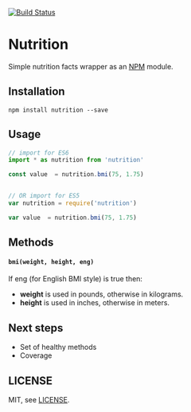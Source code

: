 
[![Build Status](https://travis-ci.org/redblues/node-nutrition.svg?branch=master)](https://travis-ci.org/redblues/node-nutrition)

# Nutrition

Simple nutrition facts wrapper as an [NPM](https://www.npmjs.com/) module.

## Installation

	npm install nutrition --save
	
## Usage

```js
// import for ES6
import * as nutrition from 'nutrition'

const value  = nutrition.bmi(75, 1.75)


// OR import for ES5
var nutrition = require('nutrition')

var value  = nutrition.bmi(75, 1.75)

```

## Methods

#### `bmi(weight, height, eng)`

If eng (for English BMI style) is true then:

- **weight** is used in pounds, otherwise in kilograms.
- **height** is used in inches, otherwise in meters.



## Next steps

+ Set of healthy methods
+ Coverage

## LICENSE

MIT, see [LICENSE](https://github.com/redblues/node-nutrition/blob/master/LICENSE).


